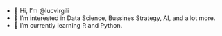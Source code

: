 - 👋 Hi, I’m @lucvirgili
- 👀 I’m interested in Data Science, Bussines Strategy, AI, and a lot more.
- 🌱 I’m currently learning R and Python.

<!---
lucvirgili/lucvirgili is a ✨ special ✨ repository because its `README.md` (this file) appears on your GitHub profile.
You can click the Preview link to take a look at your changes.
--->
